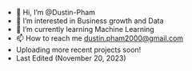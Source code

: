 - 👋 Hi, I’m @Dustin-Pham
- 👀 I’m interested in Business growth and Data
- 🌱 I’m currently learning Machine Learning
- 📫 How to reach me dustin.pham2000@gmail.com
- Uploading more recent projects soon!
- Last Edited (November 20, 2023)

<!---
Dustin-Pham/Dustin-Pham is a ✨ special ✨ repository because its `README.md` (this file) appears on your GitHub profile.
You can click the Preview link to take a look at your changes.
--->
